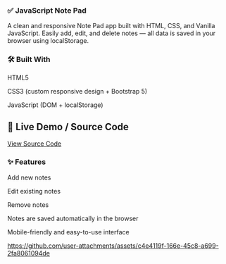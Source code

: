 
### ✅ JavaScript Note Pad <br>

A clean and responsive Note Pad app built with HTML, CSS, and Vanilla JavaScript. Easily add, edit, and delete notes — all data is saved in your browser using localStorage.

### 🛠️ Built With
HTML5

CSS3 (custom responsive design + Bootstrap 5)

JavaScript (DOM + localStorage)

## 🔗 Live Demo / Source Code
[View Source Code](https://github.com/13-Bhupendra/Javascript-dynamic-demos/tree/main/NotePad%20application)  

### ✨ Features
Add new notes

Edit existing notes

Remove notes

Notes are saved automatically in the browser

Mobile-friendly and easy-to-use interface


 
 

https://github.com/user-attachments/assets/c4e4119f-166e-45c8-a699-2fa8061094de



